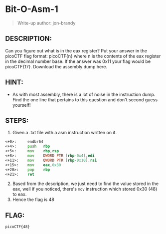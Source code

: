# Bit-O-Asm-1
> Write-up author: jon-brandy
## DESCRIPTION:
Can you figure out what is in the eax register? Put your answer in the picoCTF flag format: picoCTF{n} where n is 
the contents of the eax register in the decimal number base. 
If the answer was 0x11 your flag would be picoCTF{17}. Download the assembly dump here.
## HINT:
- As with most assembly, there is a lot of noise in the instruction dump. Find the one line that pertains to this question and don't second guess yourself!
## STEPS:
1. Given a .txt file with a asm instruction written on it.

```asm
<+0>:     endbr64 
<+4>:     push   rbp
<+5>:     mov    rbp,rsp
<+8>:     mov    DWORD PTR [rbp-0x4],edi
<+11>:    mov    QWORD PTR [rbp-0x10],rsi
<+15>:    mov    eax,0x30
<+20>:    pop    rbp
<+21>:    ret
```

2. Based from the description, we just need to find the value stored in the eax, well if you noticed, there's `mov` instruction which stored 0x30 (48) to eax.
3. Hence the flag is 48

## FLAG:

```
picoCTF{48}
```
